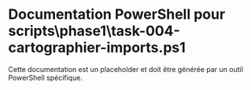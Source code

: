 # Documentation PowerShell pour scripts\phase1\task-004-cartographier-imports.ps1

Cette documentation est un placeholder et doit être générée par un outil PowerShell spécifique.
